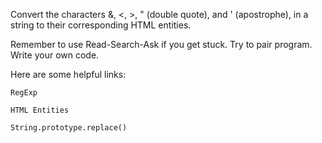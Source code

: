 Convert the characters &, <, >, " (double quote), and ' (apostrophe), in a string to their corresponding HTML entities.

Remember to use Read-Search-Ask if you get stuck. Try to pair program. Write your own code.

Here are some helpful links:

    RegExp

    HTML Entities

    String.prototype.replace()